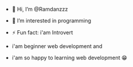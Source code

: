 - 👋 Hi, I’m @Ramdanzzz
- 👀 I’m interested in programming
- ⚡ Fun fact: i'am Introvert

- i'am beginner web development and
- i'am so happy to learning web development 😁
